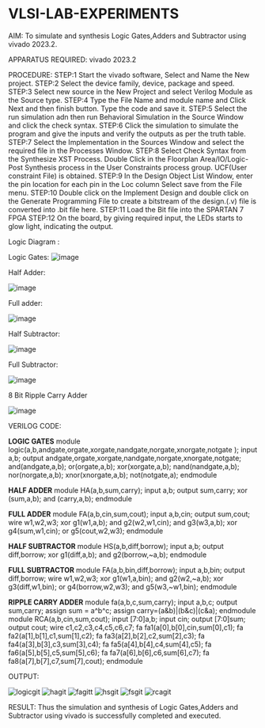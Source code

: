 # VLSI-LAB-EXPERIMENTS
AIM: To simulate and synthesis Logic Gates,Adders and Subtractor using vivado 2023.2.

APPARATUS REQUIRED: vivado 2023.2

PROCEDURE:
STEP:1 Start the vivado software, Select and Name the New project.
STEP:2 Select the device family, device, package and speed.
STEP:3 Select new source in the New Project and select Verilog Module as the Source type.
STEP:4 Type the File Name and module name and Click Next and then finish button. Type the code and save it.
STEP:5 Select the run simulation adn then run Behavioral Simulation in the Source Window and click the check syntax.
STEP:6 Click the simulation to simulate the program and give the inputs and verify the outputs as per the truth table.
STEP:7 Select the Implementation in the Sources Window and select the required file in the Processes Window.
STEP:8 Select Check Syntax from the Synthesize XST Process. Double Click in the Floorplan Area/IO/Logic-Post Synthesis process in the User Constraints process group. UCF(User constraint File) is obtained.
STEP:9 In the Design Object List Window, enter the pin location for each pin in the Loc column Select save from the File menu.
STEP:10 Double click on the Implement Design and double click on the Generate Programming File to create a bitstream of the design.(.v) file is converted into .bit file here.
STEP:11 Load the Bit file into the SPARTAN 7 FPGA
STEP:12 On the board, by giving required input, the LEDs starts to glow light, indicating the output.

Logic Diagram :

Logic Gates:
![image](https://github.com/navaneethans/VLSI-LAB-EXPERIMENTS/assets/6987778/ee17970c-3ac9-4603-881b-88e2825f41a4)


Half Adder:

![image](https://github.com/navaneethans/VLSI-LAB-EXPERIMENTS/assets/6987778/0e1ecb96-0c25-4556-832b-aeeedfdfe7b9)


Full adder:

![image](https://github.com/navaneethans/VLSI-LAB-EXPERIMENTS/assets/6987778/9bb3964c-438f-469d-a3de-c1cca6f323fb)


Half Subtractor:

![image](https://github.com/navaneethans/VLSI-LAB-EXPERIMENTS/assets/6987778/731470b7-eb4e-49f8-8bb7-2994052a7184)



Full Subtractor:

![image](https://github.com/navaneethans/VLSI-LAB-EXPERIMENTS/assets/6987778/d66f874b-c1f2-44b3-a035-7149b56430c1)



8 Bit Ripple Carry Adder

![image](https://github.com/navaneethans/VLSI-LAB-EXPERIMENTS/assets/6987778/7385a408-40a5-4203-8050-b72818622d79)



VERILOG CODE:

**LOGIC GATES**
module logic(a,b,andgate,orgate,xorgate,nandgate,norgate,xnorgate,notgate );
input a,b;
output andgate,orgate,xorgate,nandgate,norgate,xnorgate,notgate;
and(andgate,a,b);
or(orgate,a,b);
xor(xorgate,a,b);
nand(nandgate,a,b);
nor(norgate,a,b);
xnor(xnorgate,a,b);
not(notgate,a);
endmodule

**HALF ADDER**
module HA(a,b,sum,carry);
input a,b;
output sum,carry;
xor (sum,a,b);
and (carry,a,b);
endmodule

**FULL ADDER**
module FA(a,b,cin,sum,cout);
input a,b,cin;
output sum,cout;
wire w1,w2,w3;
xor g1(w1,a,b);
and g2(w2,w1,cin);
and g3(w3,a,b);
xor g4(sum,w1,cin);
or g5(cout,w2,w3);
endmodule

**HALF SUBTRACTOR**
module HS(a,b,diff,borrow);
input a,b; 
output diff,borrow; 
xor g1(diff,a,b);
and g2(borrow,~a,b);
endmodule

**FULL SUBTRACTOR**
module FA(a,b,bin,diff,borrow);
input a,b,bin;
output diff,borrow;
wire w1,w2,w3;
xor g1(w1,a,bin);
and g2(w2,~a,b);
xor g3(diff,w1,bin);
or g4(borrow,w2,w3);
and g5(w3,~w1,bin);
endmodule

**RIPPLE CARRY ADDER**
module fa(a,b,c,sum,carry);
input a,b,c;
output sum,carry;
assign sum = a^b^c;
assign carry=(a&b)|(b&c)|(c&a);
endmodule
module RCA(a,b,cin,sum,cout);
input [7:0]a,b;
input cin;
output [7:0]sum;
output cout;
wire c1,c2,c3,c4,c5,c6,c7;
fa fa1(a[0],b[0],cin,sum[0],c1);
fa fa2(a[1],b[1],c1,sum[1],c2);
fa fa3(a[2],b[2],c2,sum[2],c3);
fa fa4(a[3],b[3],c3,sum[3],c4);
fa fa5(a[4],b[4],c4,sum[4],c5);
fa fa6(a[5],b[5],c5,sum[5],c6);
fa fa7(a[6],b[6],c6,sum[6],c7);
fa fa8(a[7],b[7],c7,sum[7],cout);
endmodule

OUTPUT:

![logicgit](https://github.com/nithin2134/VLSI-LAB-EXP-1/assets/160302970/c771e6d5-9757-49ab-afe2-921de137981b)
![hagit](https://github.com/nithin2134/VLSI-LAB-EXP-1/assets/160302970/e10b647a-1e0d-4726-8724-2644b0978074)
![fagitt](https://github.com/nithin2134/VLSI-LAB-EXP-1/assets/160302970/03d91076-0e72-4875-abaa-2e3b690119e1)
![hsgit](https://github.com/nithin2134/VLSI-LAB-EXP-1/assets/160302970/4aa9cb9b-49eb-46a7-aa4b-851bb3936f54)
![fsgit](https://github.com/nithin2134/VLSI-LAB-EXP-1/assets/160302970/23092ddb-8a60-4f29-a6bd-3a57c2a7030e)
![rcagit](https://github.com/nithin2134/VLSI-LAB-EXP-1/assets/160302970/415f9eb8-074e-4a31-9e50-b27fe6f8fee3)


RESULT:
Thus the simulation and synthesis of  Logic Gates,Adders and Subtractor using vivado is successfully completed and executed.
